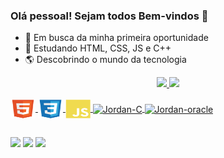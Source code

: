 ### Olá pessoal! Sejam todos Bem-vindos 👋

- 🔭 Em busca da minha primeira oportunidade
- 🌱 Estudando HTML, CSS, JS e C++
- 🌎 Descobrindo o mundo da tecnologia

<!--Status do GITHUB-->
<div align="center">
  <a href="https://github.com/jordanmello">
  <img height="180em" src="https://github-readme-stats.vercel.app/api?username=jordanmello&show_icons=true&theme=tokyonight&bg_color=00000000&include_all_commits=true&count_private=true"/>
  <img height="180em" src="https://github-readme-stats.vercel.app/api/top-langs/?username=jordanmello&layout=compact&langs_count=7&theme=tokyonight&bg_color=00000000"/>
</div>
  <!--ICONES DAS TECNOLOGIAS-->
<div style="display: inline_block"><br>
  <img align="center" alt="Jordan-HTML" height="30" width="40" src="https://raw.githubusercontent.com/devicons/devicon/master/icons/html5/html5-original.svg">
  <img align="center" alt="Rafa-CSS" height="30" width="40" src="https://raw.githubusercontent.com/devicons/devicon/master/icons/css3/css3-original.svg">
  <img align="center" alt="Jordan-Js" height="30" width="40" src="https://raw.githubusercontent.com/devicons/devicon/master/icons/javascript/javascript-plain.svg">
  <img align="center" alt="Jordan-C" height="30" width="40" src="https://cdn.jsdelivr.net/gh/devicons/devicon/icons/c/c-original.svg" />
  <img align="center" alt="Jordan-oracle" height="30" width="40" src="https://cdn.jsdelivr.net/gh/devicons/devicon/icons/oracle/oracle-original.svg" />
</div>
  
  ##
          
<div>
   <a href="https://www.linkedin.com/in/jordan-lucas99/" target="_blank"><img src="https://img.shields.io/badge/-LinkedIn-%230077B5?style=for-the-badge&logo=linkedin&logoColor=white"></a>
   <a href="https://discord.gg/B53CePEj" target="_blank"><img src="https://img.shields.io/badge/Discord-7289DA?style=for-the-badge&logo=discord&logoColor=white"></a> 
   <a href = "mailto:lucasmellobd.9@gmail.com"><img src="https://img.shields.io/badge/-Gmail-%23333?style=for-the-badge&logo=gmail&logoColor=white" target="_blank"></a>
   <a></a>
 </div>
  
  
